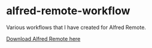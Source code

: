 # alfred-remote-workflow

Various workflows that I have created for Alfred Remote.

[Download Alfred Remote here](http://www.alfredapp.com/remote/)
